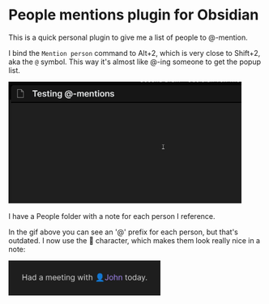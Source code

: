 # People mentions plugin for Obsidian

This is a quick personal plugin to give me a list of people to @-mention.

I bind the `Mention person` command to Alt+2, which is very close to Shift+2, aka the `@` symbol. This way it's almost like @-ing someone to get the popup list. 

<img src="./docs/people-mentions.gif" style="width: 460px">

I have a People folder with a note for each person I reference. 

In the gif above you can see an '@' prefix for each person, but that's outdated. I now use the 👤 character, which makes them look really nice in a note:

<img src="./docs/note-example.png" style="width: 300px">

